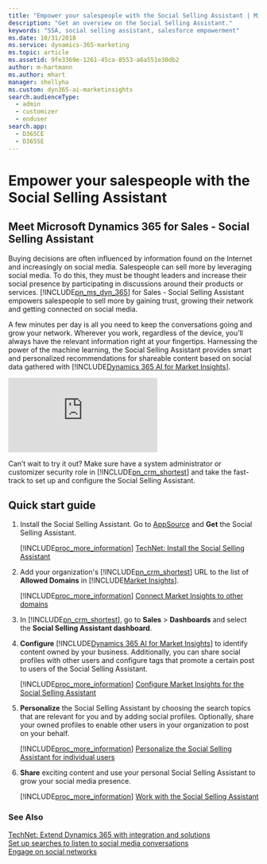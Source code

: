 ```yaml
---
title: "Empower your salespeople with the Social Selling Assistant | Microsoft Docs"
description: "Get an overview on the Social Selling Assistant."
keywords: "SSA, social selling assistant, salesforce empowerment"
ms.date: 10/31/2018
ms.service: dynamics-365-marketing
ms.topic: article
ms.assetid: 9fe3369e-1261-45ca-8553-a6a551e30db2
author: m-hartmann
ms.author: mhart
manager: shellyha
ms.custom: dyn365-ai-marketinsights
search.audienceType: 
  - admin
  - customizer
  - enduser
search.app: 
  - D365CE
  - D365SE
---
```


# Empower your salespeople with the Social Selling Assistant

## Meet Microsoft Dynamics 365 for Sales - Social Selling Assistant

 Buying decisions are often influenced by information found on the Internet and increasingly on social media. Salespeople can sell more by leveraging social media. To do this, they must be thought leaders and increase their social presence by participating in discussions around their products or services. [!INCLUDE[pn_ms_dyn_365](../includes/pn-ms-dyn-365.md)] for Sales - Social Selling Assistant empowers salespeople to sell more by gaining trust, growing their network and getting connected on social media.

 A few minutes per day is all you need to keep the conversations going and grow your network. Wherever you work, regardless of the device, you’ll always have the relevant information right at your fingertips. Harnessing the power of the machine learning, the Social Selling Assistant provides smart and personalized recommendations for shareable content based on social data gathered with [!INCLUDE[Dynamics 365 AI for Market Insights](../includes/pn-market-insights-long.md)].

<div class="embeddedvideo"><iframe src="https://www.microsoft.com/en-us/videoplayer/embed/5ba0f282-0d81-4144-9673-5f865d4a71df" frameborder="0" allowfullscreen=""></iframe></div>

 Can’t wait to try it out? Make sure have a system administrator or customizer security role in [!INCLUDE[pn_crm_shortest](../includes/pn-crm-shortest.md)] and take the fast-track to set up and configure the Social Selling Assistant.
  
## Quick start guide
  
1. Install the Social Selling Assistant. Go to [AppSource](https://go.microsoft.com/fwlink/p/?linkid=838044) and **Get** the Social Selling Assistant.  
  
   [!INCLUDE[proc_more_information](../includes/proc-more-information.md)] [TechNet: Install the Social Selling Assistant](https://technet.microsoft.com/library/mt793319\(CRM.8\).aspx)  
  
2. Add your organization's [!INCLUDE[pn_crm_shortest](../includes/pn-crm-shortest.md)] URL to the list of **Allowed Domains** in [!INCLUDE[Market Insights](../includes/pn-market-insights-short.md)].  
  
   [!INCLUDE[proc_more_information](../includes/proc-more-information.md)] [Connect Market Insights to other domains](connect-other-domains.md)  
  
3. In [!INCLUDE[pn_crm_shortest](../includes/pn-crm-shortest.md)], go to **Sales** > **Dashboards** and select the **Social Selling Assistant dashboard**.  
  
4. **Configure** [!INCLUDE[Dynamics 365 AI for Market Insights](../includes/pn-market-insights-long.md)] to identify content owned by your business. Additionally, you can share social profiles with other users and configure tags that promote a certain post to users of the Social Selling Assistant.  
  
   [!INCLUDE[proc_more_information](../includes/proc-more-information.md)] [Configure Market Insights for the Social Selling Assistant](configure-social-selling-assistant.md)  
  
5. **Personalize** the Social Selling Assistant by choosing the search topics that are relevant for you and by adding social profiles. Optionally, share your owned profiles to enable other users in your organization to post on your behalf.  
  
   [!INCLUDE[proc_more_information](../includes/proc-more-information.md)] [Personalize the Social Selling Assistant for individual users](personalize-social-selling-assistant.md)  
  
6. **Share** exciting content and use your personal Social Selling Assistant to grow your social media presence.  
  
   [!INCLUDE[proc_more_information](../includes/proc-more-information.md)] [Work with the Social Selling Assistant](work-with-social-selling-assistant.md)  
  
### See Also  
 [TechNet: Extend Dynamics 365 with integration and solutions](https://technet.microsoft.com/library/dn832126.aspx)   
 [Set up searches to listen to social media conversations](set-up-searches.md)   
 [Engage on social networks](engage-on-social-networks.md)
